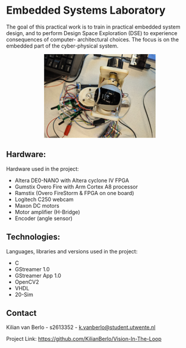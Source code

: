 # Embedded Systems Laboratory
The goal of this practical work is to train in practical embedded system design, and to perform Design Space Exploration (DSE) to experience consequences of computer- architectural choices. The focus is on the embedded part of the cyber-physical system.
<p align="center"><img src="JIWY_test.jpg" alt="JIWY setup" width="300"/></p>

## Hardware:
Hardware used in the project:
- Altera DE0-NANO with Altera cyclone IV FPGA
- Gumstix Overo Fire with Arm Cortex A8 processor
- Ramstix (Overo FireStorm & FPGA on one board)
- Logitech C250 webcam
- Maxon DC motors
- Motor amplifier (H-Bridge)
- Encoder (angle sensor)


## Technologies:
Languages, libraries and versions used in the project:
- C
- GStreamer 1.0
- GStreamer App 1.0
- OpenCV2
- VHDL
- 20-Sim


## Contact
Kilian van Berlo - s2613352 - k.vanberlo@student.utwente.nl

Project Link: https://github.com/KilianBerlo/Vision-In-The-Loop
